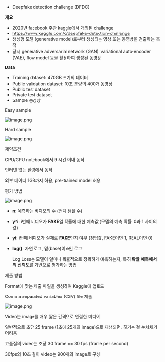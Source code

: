 - Deepfake detection challenge (DFDC)

**개요**

- 2020년 facebook 주관 kaggle에서 개최된 challenge
- https://www.kaggle.com/c/deepfake-detection-challenge
- 생성형 모델 (generative model)로부터 생성되는 영상 또는 동영상을 검출하는 목적
- 당시 generative adversarial network (GAN), variational auto-encoder (VAE), flow model 등을 활용하여 생성된 동영상

**Data**

- Training dataset: 470GB 크기의 데이터
- Public validation dataset: 10초 분량의 400개 동영상
- Public test dataset
- Private test dataset
- Sample 동영상

Easy sample

![image.png](https://prod-files-secure.s3.us-west-2.amazonaws.com/14b7775d-b6b5-40e1-be84-e9327f16fd78/8d1d90f7-80cd-4c0e-941d-d9b24981991c/image.png)

Hard sample

![image.png](https://prod-files-secure.s3.us-west-2.amazonaws.com/14b7775d-b6b5-40e1-be84-e9327f16fd78/24d477de-d001-4e7e-8066-e320868b7fa8/image.png)

제약조건

CPU/GPU notebook에서 9 시간 이내 동작

인터넷 없는 환경에서 동작

외부 데이터 1GB까지 허용, pre-trained model 허용

평가 방법

![image.png](https://prod-files-secure.s3.us-west-2.amazonaws.com/14b7775d-b6b5-40e1-be84-e9327f16fd78/07b855bb-05ff-4f8f-9063-a83262707b7f/image.png)

- **n**: 예측하는 비디오의 수 (전체 샘플 수)
- **y^i**: i번째 비디오가 **FAKE**일 확률에 대한 예측값 (모델의 예측 확률, 0과 1 사이의 값)
- **yi**: i번째 비디오가 실제로 **FAKE**인지 여부 (정답값, FAKE이면 1, REAL이면 0)
- **log()**: 자연 로그, 밑(base)이 **e**인 로그
    
    
    Log Loss는 모델이 얼마나 확률적으로 정확하게 예측하는지, 특히 **확률 예측에서의 신뢰도**를 기반으로 평가하는 방법
    

제출 방법

Format에 맞는 제출 파일을 생성하여 Kaggle에 업로드

Comma separated variables (CSV) file 제출

![image.png](https://prod-files-secure.s3.us-west-2.amazonaws.com/14b7775d-b6b5-40e1-be84-e9327f16fd78/20702f58-c9cf-45bf-a129-ef7ff8593d8c/image.png)

Video는 image를 매우 짧은 간격으로 연결한 미디어

일반적으로 초당 25 frame (1초에 25개의 image)으로 재생되면, 끊기는 걸 눈치채기 어려움

고품질의 video는 초당 30 frame == 30 fps (frame per second)

30fps의 10초 길이 video는 900개의 image로 구성
